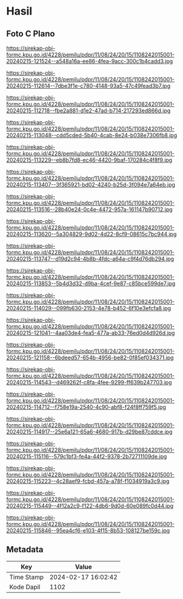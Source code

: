 # Hasil

## Foto C Plano

https://sirekap-obj-formc.kpu.go.id/4228/pemilu/pdpr/11/08/24/20/15/1108242015001-20240215-121524--a548a16a-ee86-4fea-9acc-300c1b4cadd3.jpg

https://sirekap-obj-formc.kpu.go.id/4228/pemilu/pdpr/11/08/24/20/15/1108242015001-20240215-112614--7dbe3f1e-c780-4148-93a5-47c49fead3b7.jpg

https://sirekap-obj-formc.kpu.go.id/4228/pemilu/pdpr/11/08/24/20/15/1108242015001-20240215-112718--fbe2a881-d1e2-47ad-b714-217293ed866d.jpg

https://sirekap-obj-formc.kpu.go.id/4228/pemilu/pdpr/11/08/24/20/15/1108242015001-20240215-113048--cdd5cded-5b40-4cab-8e24-b038e7306fb8.jpg

https://sirekap-obj-formc.kpu.go.id/4228/pemilu/pdpr/11/08/24/20/15/1108242015001-20240215-113229--eb8b7fd8-ec46-4420-9baf-170284c4f8f9.jpg

https://sirekap-obj-formc.kpu.go.id/4228/pemilu/pdpr/11/08/24/20/15/1108242015001-20240215-113407--3f365921-bd02-4240-b25d-3f094e7a64eb.jpg

https://sirekap-obj-formc.kpu.go.id/4228/pemilu/pdpr/11/08/24/20/15/1108242015001-20240215-113516--28b40e24-0c4e-4472-957a-161147b90712.jpg

https://sirekap-obj-formc.kpu.go.id/4228/pemilu/pdpr/11/08/24/20/15/1108242015001-20240215-113620--5a304829-9d02-4d22-8cf9-08615c7bc944.jpg

https://sirekap-obj-formc.kpu.go.id/4228/pemilu/pdpr/11/08/24/20/15/1108242015001-20240215-113747--d19d2c94-4b8b-4fdc-a64a-c9f4d76db294.jpg

https://sirekap-obj-formc.kpu.go.id/4228/pemilu/pdpr/11/08/24/20/15/1108242015001-20240215-113853--5b4d3d32-d9ba-4cef-9e87-c85bce599de7.jpg

https://sirekap-obj-formc.kpu.go.id/4228/pemilu/pdpr/11/08/24/20/15/1108242015001-20240215-114029--099fb630-2153-4e78-b452-6f10e3efcfa8.jpg

https://sirekap-obj-formc.kpu.go.id/4228/pemilu/pdpr/11/08/24/20/15/1108242015001-20240215-121041--4aa03de4-fea5-477a-ab33-76ed0d4d926d.jpg

https://sirekap-obj-formc.kpu.go.id/4228/pemilu/pdpr/11/08/24/20/15/1108242015001-20240215-121158--6bdeed57-654b-4956-be82-0f85ef034371.jpg

https://sirekap-obj-formc.kpu.go.id/4228/pemilu/pdpr/11/08/24/20/15/1108242015001-20240215-114543--d469262f-c8fa-4fee-9299-ff639b247703.jpg

https://sirekap-obj-formc.kpu.go.id/4228/pemilu/pdpr/11/08/24/20/15/1108242015001-20240215-114712--f758e19a-2540-4c90-abf8-f24f8ff759f5.jpg

https://sirekap-obj-formc.kpu.go.id/4228/pemilu/pdpr/11/08/24/20/15/1108242015001-20240215-114917--25e6a121-65a6-4680-917b-d29be87cddce.jpg

https://sirekap-obj-formc.kpu.go.id/4228/pemilu/pdpr/11/08/24/20/15/1108242015001-20240215-115116--579c1bf3-fe4a-44f2-9378-2b72711109de.jpg

https://sirekap-obj-formc.kpu.go.id/4228/pemilu/pdpr/11/08/24/20/15/1108242015001-20240215-115223--4c28aef9-fcbd-457a-a78f-f1034919a3c9.jpg

https://sirekap-obj-formc.kpu.go.id/4228/pemilu/pdpr/11/08/24/20/15/1108242015001-20240215-115449--4f12a2c9-f122-4db6-9d0d-60e089fc0d44.jpg

https://sirekap-obj-formc.kpu.go.id/4228/pemilu/pdpr/11/08/24/20/15/1108242015001-20240215-115846--95ea4cf6-e103-4f15-8b53-108127be159c.jpg


## Metadata

| Key        | Value               |
| ---------- | ------------------- |
| Time Stamp | 2024-02-17 16:02:42 |
| Kode Dapil | 1102                |



